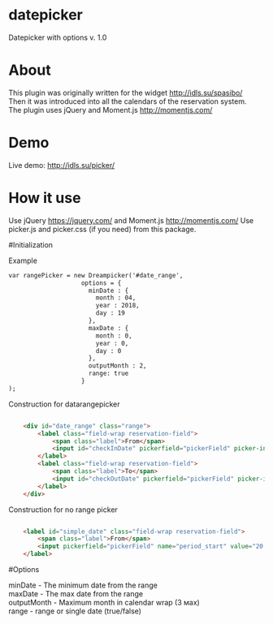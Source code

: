 # datepicker
Datepicker with options v. 1.0

# About
This plugin was originally written for the widget http://idls.su/spasibo/<br>
Then it was introduced into all the calendars of the reservation system.<br>
The plugin uses jQuery and Moment.js http://momentjs.com/

# Demo

Live demo: http://idls.su/picker/

# How it use

Use jQuery https://jquery.com/ and Moment.js http://momentjs.com/
Use picker.js and picker.css (if you need) from this package.

#Initialization

Example <br>

```html
var rangePicker = new Dreampicker('#date_range',
                    options = {
                      minDate : {
                        month : 04,
                        year : 2018,
                        day : 19
                      },
                      maxDate : {
                        month : 0,
                        year : 0,
                        day : 0
                      },
                      outputMonth : 2,
                      range: true
                    }
);

```

Construction for datarangepicker 

```html

    <div id="date_range" class="range">
        <label class="field-wrap reservation-field">
            <span class="label">From</span>
            <input id="checkInDate" pickerfield="pickerField" picker-input="startDate" name="period_start" value="20.04.2018" readonly="" class="input-text not-opacity">
        </label>
        <label class="field-wrap reservation-field">
            <span class="label">To</span>
            <input id="checkOutDate" pickerfield="pickerField" picker-input="endDate" name="period_end" value="25.04.2018" readonly="" class="input-text not-opacity">
        </label>
    </div>

```

Construction for no range picker

```html

    <label id="simple_date" class="field-wrap reservation-field">
        <span class="label">From</span>
        <input pickerfield="pickerField" name="period_start" value="20.04.2018" readonly="" class="input-text not-opacity">
    </label> 
```


#Options

minDate - The minimum date from the range<br>
maxDate - The max date from the range<br>
outputMonth - Maximum month in calendar wrap (3 мax)<br>
range - range or single date (true/false)